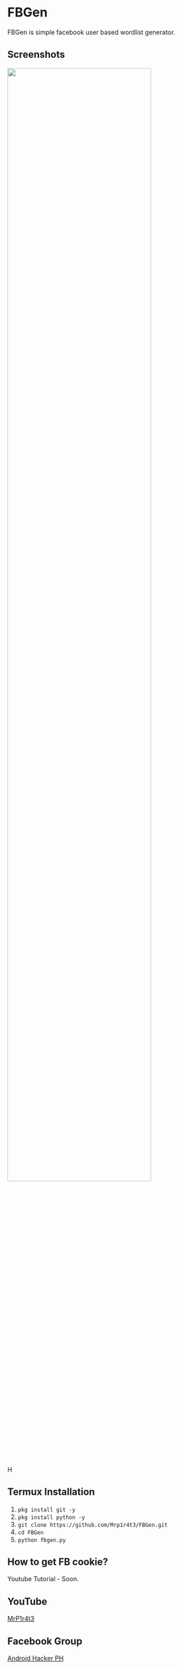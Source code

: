 # FBGen
FBGen is simple facebook user based wordlist generator.

## Screenshots
<img src="https://github.com/Mrp1r4t3/FBGen/blob/main/Screenshot/Screenshot0.jpg" width="80%" height="80%">

H
## Termux Installation
1. `pkg install git -y`
2. `pkg install python -y`
3. `git clone https://github.com/Mrp1r4t3/FBGen.git`
4. `cd FBGen`
5. `python fbgen.py`

## How to get FB cookie?
Youtube Tutorial - Soon.

## YouTube
[MrP1r4t3](https://www.youtube.com/c/mrp1r4t3)
## Facebook Group
[Android Hacker PH](https://www.facebook.com/groups/1778790372291663/)

